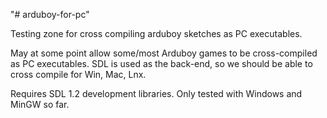 "# arduboy-for-pc" 

Testing zone for cross compiling arduboy sketches as PC executables.

May at some point allow some/most Arduboy games to be cross-compiled as PC executables.
SDL is used as the back-end, so we should be able to cross compile for Win, Mac, Lnx.

Requires SDL 1.2 development libraries.
Only tested with Windows and MinGW so far.
